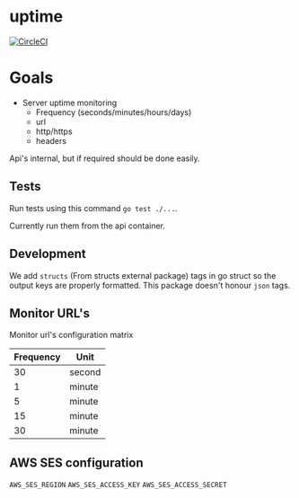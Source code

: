 # uptime

[![CircleCI](https://circleci.com/gh/DefragLabs/uptime/tree/master.svg?style=svg)](https://circleci.com/gh/DefragLabs/uptime/tree/master)

# Goals

- Server uptime monitoring
  - Frequency (seconds/minutes/hours/days)
  - url
  - http/https
  - headers

Api's internal, but if required should be done easily.

## Tests
Run tests using this command `go test ./...`. 

Currently run them from the api container.

## Development

We add `structs` (From structs external package) tags in go struct so the output keys are properly formatted.
This package doesn't honour `json` tags.

## Monitor URL's

Monitor url's configuration matrix

| Frequency | Unit   |
|-----------|--------|
| 30        | second |
| 1         | minute |
| 5         | minute |
| 15        | minute |
| 30        | minute |

## AWS SES configuration

`AWS_SES_REGION`
`AWS_SES_ACCESS_KEY`
`AWS_SES_ACCESS_SECRET`
